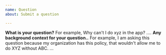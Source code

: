 ```yaml
---
name: Question
about: Submit a question

---
```


**What is your question?**
For example, Why can't I do xyz in the app?
....
**Any background context for your question..**
For example, I am asking this question because my organization has this policy, that wouldn't allow me to do XYZ without ABC.
...
